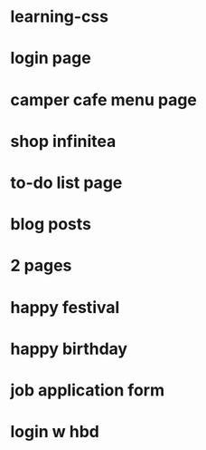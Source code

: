# learning-css
# login page
# camper cafe menu page
# shop infinitea
# to-do list page
# blog posts
# 2 pages
# happy festival
# happy birthday
# job application form
# login w hbd
